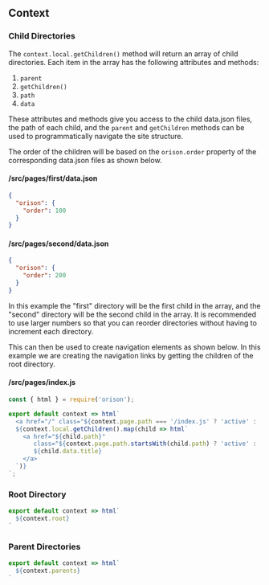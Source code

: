 ## Context

### Child Directories

The `context.local.getChildren()` method will return an array of child directories.
Each item in the array has the following attributes and methods:

1. `parent`
1. `getChildren()`
1. `path`
1. `data`

These attributes and methods give you access to the child data.json files, the
path of each child, and the `parent` and `getChildren` methods can be used to
programmatically navigate the site structure.

The order of the children will be based on the `orison.order` property of the
corresponding data.json files as shown below.

#### /src/pages/first/data.json
```json
{
  "orison": {
    "order": 100
  }
}
```

#### /src/pages/second/data.json
```json
{
  "orison": {
    "order": 200
  }
}
```

In this example the "first" directory will be the first child in the array, and
the "second" directory will be the second child in the array. It is recommended
to use larger numbers so that you can reorder directories without having to
increment each directory.

This can then be used to create navigation elements as shown below. In this example
we are creating the navigation links by getting the children of the root directory.

#### /src/pages/index.js
```js
const { html } = require('orison');

export default context => html`
  <a href="/" class="${context.page.path === '/index.js' ? 'active' : ''}">Begin</a>
  ${context.local.getChildren().map(child => html`
    <a href="${child.path}"
       class="${context.page.path.startsWith(child.path) ? 'active' : ''}">
       ${child.data.title}
    </a>
  `)}
`;
```

### Root Directory

```js
export default context => html`
  ${context.root}
`
```

### Parent Directories

```js
export default context => html`
  ${context.parents}
`
```

